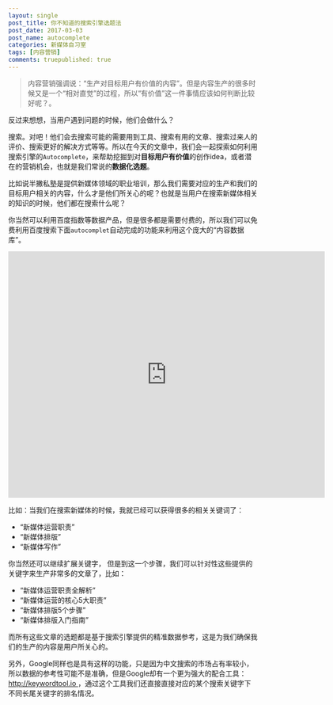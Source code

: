 ```yaml
---
layout: single
post_title: 你不知道的搜索引擎选题法
post_date: 2017-03-03
post_name: autocomplete
categories: 新媒体自习室
tags: [内容营销]
comments: truepublished: true
---
```


> 内容营销强调说：“生产对目标用户有价值的内容”。但是内容生产的很多时候又是一个“相对直觉”的过程，所以“有价值”这一件事情应该如何判断比较好呢？。

反过来想想，当用户遇到问题的时候，他们会做什么？

搜索。对吧！他们会去搜索可能的需要用到工具、搜索有用的文章、搜索过来人的评价、搜索更好的解决方式等等。所以在今天的文章中，我们会一起探索如何利用搜索引擎的`Autocomplete`，来帮助挖掘到对**目标用户有价值**的创作idea，或者潜在的营销机会，也就是我们常说的**数据化选题**。

比如说半撇私塾是提供新媒体领域的职业培训，那么我们需要对应的生产和我们的目标用户相关的内容，什么才是他们所关心的呢？也就是当用户在搜索新媒体相关的知识的时候，他们都在搜索什么呢？

你当然可以利用百度指数等数据产品，但是很多都是需要付费的，所以我们可以免费利用百度搜索下面`autocomplet`自动完成的功能来利用这个庞大的“内容数据库”。

<iframe frameborder="0" width="640" height="498" src="https://v.qq.com/iframe/player.html?vid=m0380vaahlc&tiny=0&auto=0" allowfullscreen></iframe>

比如：当我们在搜索新媒体的时候，我就已经可以获得很多的相关关键词了：

- “新媒体运营职责”
- “新媒体排版”
- “新媒体写作”

你当然还可以继续扩展关键字， 但是到这一个步骤，我们可以针对性这些提供的关键字来生产非常多的文章了，比如：

- “新媒体运营职责全解析”
- “新媒体运营的核心5大职责”
- “新媒体排版5个步骤”
- “新媒体排版入门指南”

而所有这些文章的选题都是基于搜索引擎提供的精准数据参考，这是为我们确保我们的生产的内容是用户所关心的。

另外，Google同样也是具有这样的功能，只是因为中文搜索的市场占有率较小，所以数据的参考性可能不是准确，但是Google却有一个更为强大的配合工具：[http://keywordtool.io ](http://keywordtool.io/search/google/us/zh-cn/%25e6%2596%25b0%25e5%25aa%2592%25e4%25bd%2593/x6gWtaUmAQ5hn4W%252Bfff4D1A8tgUKCy6eBigZpA8Mt1vpZ1XndjdgtDDHHJq2C4D2pH5iIrRNNXrqPMkvOn3ivEa12SJoJscKir2lSvTZBhPF%252FoFGjWREDgBBVzO%252BZFm0G6uk3Tpy47aqSVLaYuh08gQ7ktw2JBitIxdpRdXg23uFY0wHnVD3D0zc7qVHS69ZywTHS02%252FIEvkDqIBxEc7Fg%253D%253D)，通过这个工具我们还直接直接对应的某个搜索关键字下不同长尾关键字的排名情况。